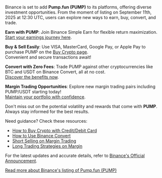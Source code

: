 Binance is set to add **Pump.fun (PUMP)** to its platforms, offering diverse investment opportunities. From the moment of listing on September 11th, 2025 at 12:30 UTC, users can explore new ways to earn, buy, convert, and trade.

**Earn with PUMP**: Join Binance Simple Earn for flexible return maximization.  
[Start your earnings journey here](https://www.binance.com/en/earn/simple-earn?asset=PUMP).

**Buy & Sell Easily**: Use VISA, MasterCard, Google Pay, or Apple Pay to purchase PUMP on the [Buy Crypto page](https://www.binance.com/en/crypto/buy?utm_source=announcement&utm_campaign=quicklisting).  
Convenient and secure transactions await!

**Convert with Zero Fees**: Trade PUMP against other cryptocurrencies like BTC and USDT on Binance Convert, all at no cost.  
[Discover the benefits now](https://www.binance.com/en/convert/USDT/PUMP).

**Margin Trading Opportunities**: Explore new margin trading pairs including PUMP/USDT starting today!  
[Maintain your portfolio with confidence](https://www.binance.com/en/trade/PUMP_USDT?type=cross).

Don't miss out on the potential volatility and rewards that come with **PUMP**. Always stay informed for the best results.

Need guidance? Check these resources:
- [How to Buy Crypto with Credit/Debit Card](https://www.binance.com/en/support/faq/how-to-buy-crypto-with-credit-debit-card-on-the-binance-pro-app-7a795b5916db4a3ea57c1a1208e19581?utm_source=announcement&utm_campaign=quicklisting)
- [How to Use Binance Convert](https://www.binance.com/en/support/faq/how-to-use-binance-convert-e8c7579382ea403aa4a4a6eec469659d)
- [Short Selling on Margin Trading](https://www.binance.com/en/support/faq/c5124a83ca4c48468115a5ac7ce7bc24)
- [Long Trading Strategies on Margin](https://www.binance.com/en/support/faq/how-to-use-long-buy-sell-on-margin-trading-40f4959a94ec450ba3d6ad6da9c7c44b)

For the latest updates and accurate details, refer to [Binance's Official Announcement](https://www.binance.com/en/support/announcement).

[Read more about Binance's listing of Pump.fun (PUMP)](https://chain-base.xyz/binance-lists-pump-fun-pump-for-earn-buy-convert-margin-trading)